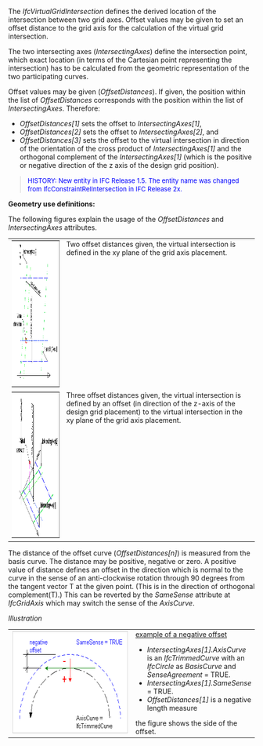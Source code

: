 ﻿The&nbsp;_IfcVirtualGridIntersection_ defines the derived location of the intersection between two grid axes. Offset values may be given to set an offset distance to the grid axis for the calculation of the virtual grid intersection.

The two intersecting axes (_IntersectingAxes_) define the intersection point, which exact location (in terms of the Cartesian point representing the intersection) has to be calculated from the geometric representation of the two participating curves.

Offset values may be given (_OffsetDistances_). If given, the position within the list of _OffsetDistances_ corresponds with the position within the list of _IntersectingAxes_. Therefore:

* _OffsetDistances[1]_ sets the offset to _IntersectingAxes[1]_, 
* _OffsetDistances[2]_ sets the offset to _IntersectingAxes[2]_, and
* _OffsetDistances[3]_ sets the offset to the virtual intersection in direction of the orientation of the cross product of _IntersectingAxes[1]_ and the orthogonal complement of the _IntersectingAxes[1]_ (which is the positive or negative direction of the z axis of the design grid position).

> <font color="#0000ff" size="-1">HISTORY:
New entity in IFC Release 1.5. The entity name was changed from
IfcConstraintRelIntersection in IFC Release 2x.</font>

****Geometry use definitions**:**

The following figures explain the usage of the _OffsetDistances_ and _IntersectingAxes_ attributes.

<table cellpadding="2" cellspacing="2">
  <tbody>
    <tr valign="top">
      <td align="left" valign="top"><a href="drawings/IfcVirtualGridIntersection-Layout1.dwf"><img src="figures/ifcvirtualgridintersection-layout1.gif" alt="2D offsets" border="0" height="300" width="400"></a></td>
      <td align="left" valign="top">Two offset
distances given, the virtual intersection is defined in the xy plane of
the grid axis placement.</td>
    </tr>
    <tr valign="top">
      <td align="left" valign="top"><a href="drawings/IfcVirtualGridIntersection-Layout2.dwf"><img src="figures/ifcvirtualgridintersection-layout2.gif" alt="3D offsets" border="0" height="300" width="400"></a></td>
      <td align="left" valign="top">Three offset
distances given, the virtual intersection is defined by an offset (in
direction of the z-axis of the design grid placement) to the virtual
intersection in the xy plane of the grid axis placement.</td>
    </tr>
  </tbody>
</table>

The distance of the offset curve (_OffsetDistances[n]_) is measured from the basis curve. The distance may be positive, negative or zero. A positive value of distance defines an offset in the direction which is normal to the curve in the sense of an anti-clockwise rotation through 90 degrees from the tangent vector T at the given point. (This is in the direction of orthogonal complement(T).) This can be reverted by the _SameSense_ attribute at _IfcGridAxis_ which may switch the sense of the _AxisCurve_.

_Illustration_

<table cellpadding="2" cellspacing="2">
  <tbody>
    <tr>
      <td align="left" valign="top" width="320"><img src="figures/ifcvirtualgridintersection-offset1.gif" alt="offset direction" border="0" height="211" width="306"></td>
      <td align="left" valign="top"><u>example
of a negative offset</u>
      <ul>
        <li><i>IntersectingAxes[1].AxisCurve</i> is
an <i>IfcTrimmedCurve</i> with an <i>IfcCircle</i>
as <i>BasisCurve</i> and <i>SenseAgreement</i>
= TRUE. </li>
        <li><i>IntersectingAxes[1].SameSense</i> =
TRUE.</li>
        <li><i>OffsetDistances[1]</i> is a negative
length measure</li>
      </ul>
the figure shows the side of the offset.</td>
    </tr>
  </tbody>
</table>
